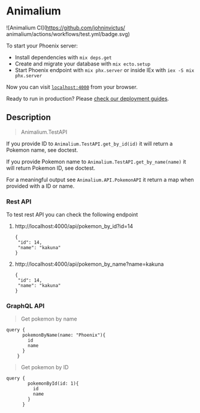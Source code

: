 # Animalium

![Animalium CI](https://github.com/johninvictus/
animalium/actions/workflows/test.yml/badge.svg)

To start your Phoenix server:

  * Install dependencies with `mix deps.get`
  * Create and migrate your database with `mix ecto.setup`
  * Start Phoenix endpoint with `mix phx.server` or inside IEx with `iex -S mix phx.server`

Now you can visit [`localhost:4000`](http://localhost:4000) from your browser.

Ready to run in production? Please [check our deployment guides](https://hexdocs.pm/phoenix/deployment.html).

## Description

> Animalium.TestAPI

If you provide ID to  `Animalium.TestAPI.get_by_id(id)` it will return a Pokemon name, see doctest.

If you provide Pokemon name to `Animalium.TestAPI.get_by_name(name)` it will return Pokemon ID, see doctest.

For a meaningful output see `Animalium.API.PokemonAPI` it return a map when provided with a ID or name.


### Rest API
To test rest API you can check the following endpoint
1. http://localhost:4000/api/pokemon_by_id?id=14
   ```
   {
    "id": 14,
    "name": "kakuna"
   }
   ```
2. http://localhost:4000/api/pokemon_by_name?name=kakuna
   ```
   {
    "id": 14,
    "name": "kakuna"
   }
   ```

  
### GraphQL API

> Get pokemon by name

```
query {
      pokemonByName(name: "Phoenix"){
        id
        name
      }
    }
```

> Get pokemon by ID

```
query {
        pokemonById(id: 1){
          id
          name
        }
      }
```



